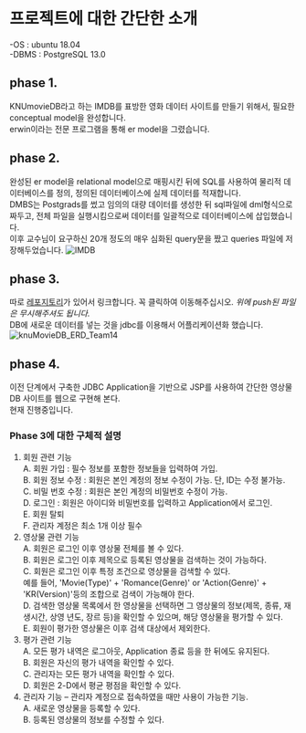 #  프로젝트에 대한 간단한 소개

-OS : ubuntu 18.04\
-DBMS : PostgreSQL 13.0

## phase 1.
KNUmovieDB라고 하는 IMDB를 표방한 영화 데이터 사이트를 만들기 위해서, 필요한 conceptual model을 완성합니다.\
erwin이라는 전문 프로그램을 통해 er model을 그렸습니다.

## phase 2.
완성된 er model을 relational model으로 매핑시킨 뒤에 SQL를 사용하여 물리적 데이터베이스를 정의, 정의된  데이터베이스에  실제  데이터를 적재합니다. \
DMBS는 Postgrads를 썼고 임의의 대량 데이터를 생성한 뒤 sql파일에 dml형식으로 짜두고, 전체 파일을 실행시킴으로써 데이터를 일괄적으로 데이터베이스에 삽입했습니다. \
이후 교수님이 요구하신 20개 정도의 매우 심화된 query문을 짰고 queries 파일에 저장해두었습니다.
![IMDB](https://user-images.githubusercontent.com/67677983/99939675-f51f6680-2dad-11eb-8679-20103621a040.jpg)

## phase 3.
따로 [레포지토리](https://github.com/kdh7575070/comp322)가 있어서 링크합니다. 꼭 클릭하여 이동해주십시오. *위에 push된 파일은 무시해주셔도 됩니다.* \
DB에 새로운 데이터를 넣는 것을 jdbc를 이용해서 어플리케이션화 했습니다.
![knuMovieDB_ERD_Team14](https://user-images.githubusercontent.com/67677983/99939700-fe103800-2dad-11eb-885d-fe05c7c323f0.png)

## phase 4.
이전 단계에서 구축한 JDBC Application을 기반으로 JSP를 사용하여 간단한 영상물 DB 사이트를 웹으로 구현해 본다. \
현재 진행중입니다.

### Phase 3에 대한 구체적 설명
1. 회원 관련 기능\
  A. 회원 가입 : 필수 정보를 포함한 정보들을 입력하여 가입.\
  B. 회원 정보 수정 : 회원은 본인 계정의 정보 수정이 가능. 단, ID는 수정 불가능.\
  C. 비밀 번호 수정 : 회원은 본인 계정의 비밀번호 수정이 가능.\
  D. 로그인 : 회원은 아이디와 비밀번호를 입력하고 Application에서 로그인.\
  E. 회원 탈퇴\
  F. 관리자 계정은 최소 1개 이상 필수
2. 영상물 관련 기능\
  A. 회원은 로그인 이후 영상물 전체를 볼 수 있다.\
  B. 회원은 로그인 이후 제목으로 등록된 영상물을 검색하는 것이 가능하다.\
  C. 회원은 로그인 이후 특정 조건으로 영상물을 검색할 수 있다.\
     예를 들어, 'Movie(Type)' + 'Romance(Genre)' or 'Action(Genre)' + 'KR(Version)'등의 조합으로 검색이 가능해야 한다.\
  D. 검색한 영상물 목록에서 한 영상물을 선택하면 그 영상물의 정보(제목, 종류, 재생시간, 상영 년도, 장르 등)을 확인할 수 있으며, 해당 영상물을 평가할 수 있다.\
  E. 회원이 평가한 영상물은 이후 검색 대상에서 제외한다.
3. 평가 관련 기능\
  A. 모든 평가 내역은 로그아웃, Application 종료 등을 한 뒤에도 유지된다.\
  B. 회원은 자신의 평가 내역을 확인할 수 있다.\
  C. 관리자는 모든 평가 내역을 확인할 수 있다.\
  D. 회원은 2-D에서 평균 평점을 확인할 수 있다.
4. 관리자 기능 – 관리자 계정으로 접속하였을 때만 사용이 가능한 기능.\
  A. 새로운 영상물을 등록할 수 있다.\
  B. 등록된 영상물의 정보를 수정할 수 있다.
